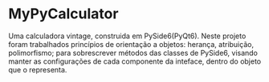 # MyPyCalculator
Uma calculadora vintage, construida em PySide6(PyQt6). Neste projeto foram trabalhados princípios de orientação a objetos: herança, atribuição, polimorfismo; para sobrescrever métodos das classes de PySide6, visando manter as configurações de cada componente da inteface, dentro do objeto que o representa. 
